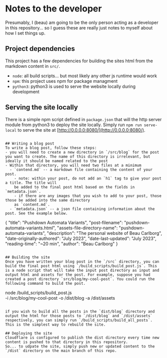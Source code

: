 # Notes to the developer
Presumably, I (beau) am going to be the only person acting as a developer in this repository... so I guess these are really just notes to myself about how I set things up.

## Project dependencies
This project has a few dependencies for building the sites html from the markdown content in `src/`.
- `node`: all build scripts... but most likely any other js runtime would work
- `npm`: this project uses npm for package managment
- `python3`: python3 is used to serve the website locally during development

## Serving the site locally
There is a simple npm script defined in `package.json` that will the http server module from python3 to deploy the site locally.
Simply run `npm run serve-local` to serve the site at [http://0.0.0.0:8080/](http://0.0.0.0:8080/).
```

## Writing a blog post
To write a blog post, follow these steps:
- you will need to create a new directory in `/src/blog` for the post you want to create. The name of this directory is irrelevant, but ideally it should be named related to the post
- Within that directory, you will need two files at a minimum
  - `contend.md` -- a markdown file containing the content of your post.
    - note: within your post, do not add an `h1` tag to give your post a title. The title will
    be added to the final post html based on the fields in `metadata.json`.
    - if there are any images that you wish to add to your post, those those be added into the same directory
    as `content.md`.
  - `metadata.json` -- a json file containing information about the post. See the example below.
```
{
  "title": "Pushdown Automata Variants",
  "post-filename": "pushdown-automata-variants.html",
  "assets-file-directory-name": "pushdown-automata-variants",
  "description": "The personal website of Beau Carlborg",
  "date-originally-authored": "July 2023",
  "date-last-updated": "July 2023",
  "reading-time": "~20 min",
  "author": "Beau Carlborg"
}
```

## Building the site
Once you have written your blog post in the `/src` directory, you can build the final post html using `/build_scripts/build_post.js`. This is a node script that will take the input post directory as input and output html and assets for the post. For example, suppose you had created a post directory `src/blog/my-cool-post`. You could run the following command to build the post.

```
node /build_scripts/build_post.js \
  -i /src/blog/my-cool-post
  -o /dist/blog
  -a /dist/assets
```

if you wish to build all the posts in the `dist/blog` directory and output the html for those posts to `/dist/blog` and `/dist/assets` respectively, you can simply run `/build_scripts/build_all_posts`. This is the simplest way to rebuild the site.

## Deploying the site
Cloudflare is configured to publish the dist directory every time new content is pushed to that directory in this repository.
So... to udpate the site, simply push new or updated content to the `/dist` directory on the main branch of this repo.
